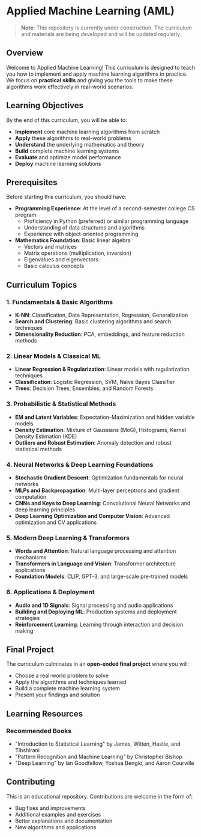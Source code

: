 # Applied Machine Learning (AML)

> **Note**: This repository is currently under construction. The curriculum and materials are being developed and will be updated regularly.

## Overview

Welcome to Applied Machine Learning! This curriculum is designed to teach you how to implement and apply machine learning algorithms in practice. We focus on **practical skills** and giving you the tools to make these algorithms work effectively in real-world scenarios.

## Learning Objectives

By the end of this curriculum, you will be able to:

- **Implement** core machine learning algorithms from scratch
- **Apply** these algorithms to real-world problems
- **Understand** the underlying mathematics and theory
- **Build** complete machine learning systems
- **Evaluate** and optimize model performance
- **Deploy** machine learning solutions

## Prerequisites

Before starting this curriculum, you should have:

- **Programming Experience**: At the level of a second-semester college CS program
  - Proficiency in Python (preferred) or similar programming language
  - Understanding of data structures and algorithms
  - Experience with object-oriented programming
- **Mathematics Foundation**: Basic linear algebra
  - Vectors and matrices
  - Matrix operations (multiplication, inversion)
  - Eigenvalues and eigenvectors
  - Basic calculus concepts

## **Curriculum Topics**

### **1. Fundamentals & Basic Algorithms**
- **K-NN**: Classification, Data Representation, Regression, Generalization
- **Search and Clustering**: Basic clustering algorithms and search techniques
- **Dimensionality Reduction**: PCA, embeddings, and feature reduction methods

### **2. Linear Models & Classical ML**
- **Linear Regression & Regularization**: Linear models with regularization techniques
- **Classification**: Logistic Regression, SVM, Naïve Bayes Classifier
- **Trees**: Decision Trees, Ensembles, and Random Forests

### **3. Probabilistic & Statistical Methods**
- **EM and Latent Variables**: Expectation-Maximization and hidden variable models
- **Density Estimation**: Mixture of Gaussians (MoG), Histograms, Kernel Density Estimation (KDE)
- **Outliers and Robust Estimation**: Anomaly detection and robust statistical methods

### **4. Neural Networks & Deep Learning Foundations**
- **Stochastic Gradient Descent**: Optimization fundamentals for neural networks
- **MLPs and Backpropagation**: Multi-layer perceptrons and gradient computation
- **CNNs and Keys to Deep Learning**: Convolutional Neural Networks and deep learning principles
- **Deep Learning Optimization and Computer Vision**: Advanced optimization and CV applications

### **5. Modern Deep Learning & Transformers**
- **Words and Attention**: Natural language processing and attention mechanisms
- **Transformers in Language and Vision**: Transformer architecture applications
- **Foundation Models**: CLIP, GPT-3, and large-scale pre-trained models

### **6. Applications & Deployment**
- **Audio and 1D Signals**: Signal processing and audio applications
- **Building and Deploying ML**: Production systems and deployment strategies
- **Reinforcement Learning**: Learning through interaction and decision making

## Final Project

The curriculum culminates in an **open-ended final project** where you will:

- Choose a real-world problem to solve
- Apply the algorithms and techniques learned
- Build a complete machine learning system
- Present your findings and solution

## Learning Resources

### Recommended Books
- "Introduction to Statistical Learning" by James, Witten, Hastie, and Tibshirani
- "Pattern Recognition and Machine Learning" by Christopher Bishop
- "Deep Learning" by Ian Goodfellow, Yoshua Bengio, and Aaron Courville

## Contributing

This is an educational repository. Contributions are welcome in the form of:

- Bug fixes and improvements
- Additional examples and exercises
- Better explanations and documentation
- New algorithms and applications